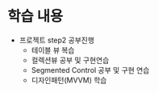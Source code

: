# 학습 내용

- 프로젝트 step2 공부진행
  - 테이블 뷰 복습
  - 컬렉션뷰 공부 및 구현연습
  - Segmented Control 공부 및 구현 연습
  - 디자인패턴(MVVM) 학습